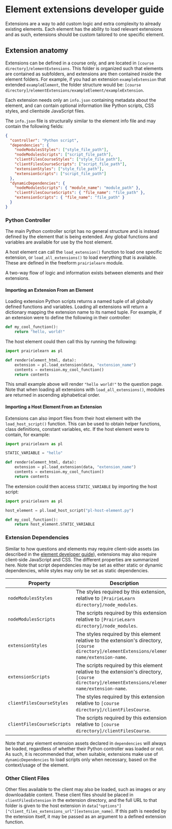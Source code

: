 # Element extensions developer guide

Extensions are a way to add custom logic and extra complexity to already existing elements. Each element has the ability to load relevant extensions and as such, extensions should be custom tailored to one specific element.

## Extension anatomy

Extensions can be defined in a course only, and are located in `[course directory]/elementExtensions`. This folder is organized such that elements are contained as subfolders, and extensions are then contained inside the element folders. For example, if you had an extension `exampleExtension` that extended `exampleElement`, the folder structure would be: `[course directory]/elementExtensions/exampleElement/exampleExtension`.

Each extension needs only an `info.json` containing metadata about the element, and can contain optional information like Python scripts, CSS styles, and clientside JavaScript files.

The `info.json` file is structurally similar to the element info file and may contain the following fields:

```json
{
  "controller": "Python script",
  "dependencies": {
    "nodeModulesStyles": ["style_file_path"],
    "nodeModulesScripts": ["script_file_path"],
    "clientFilesCourseStyles": ["style_file_path"],
    "clientFilesCourseScripts": ["script_file_path"],
    "extensionStyles": ["style_file_path"],
    "extensionScripts": ["script_file_path"]
  },
  "dynamicDependencies": {
    "nodeModulesScripts": { "module_name": "module_path" },
    "clientFilesCourseScripts": { "file_name": "file_path" },
    "extensionScripts": { "file_name": "file_path" }
  }
}
```

### Python Controller

The main Python controller script has no general structure and is instead defined by the element that is being extended. Any global functions and variables are available for use by the host element.

A host element can call the `load_extension()` function to load one specific extension, or `load_all_extensions()` to load everything that is available. These are defined in the freeform `prairielearn` module.

A two-way flow of logic and information exists between elements and their extensions.

#### Importing an Extension From an Element

Loading extension Python scripts returns a named tuple of all globally defined functions and variables. Loading all extensions will return a dictionary mapping the extension name to its named tuple. For example, if an extension were to define the following in their controller:

```python
def my_cool_function():
    return "hello, world!"
```

The host element could then call this by running the following:

```python
import prairielearn as pl

def render(element_html, data):
    extension = pl.load_extension(data, "extension_name")
    contents = extension.my_cool_function()
    return contents
```

This small example above will render `"hello world!"` to the question page. Note that when loading all extensions with `load_all_extensions()`, modules are returned in ascending alphabetical order.

#### Importing a Host Element From an Extension

Extensions can also import files from their host element with the `load_host_script()` function. This can be used to obtain helper functions, class definitions, constant variables, etc.
If the host element were to contain, for example:

```python
import prairielearn as pl

STATIC_VARIABLE = "hello"

def render(element_html, data):
    extension = pl.load_extension(data, "extension_name")
    contents = extension.my_cool_function()
    return contents
```

The extension could then access `STATIC_VARIABLE` by importing the host script:

```python
import prairielearn as pl

host_element = pl.load_host_script("pl-host-element.py")

def my_cool_function():
    return host_element.STATIC_VARIABLE
```

### Extension Dependencies

Similar to how questions and elements may require client-side assets (as described in the [element developer guide](devElements.md#element-dependencies)), extensions may also require client-side JavaScript and CSS. The different properties are summarized here. Note that script dependencies may be set as either static or dynamic dependencies, while styles may only be set as static dependencies.

| Property                   | Description                                                                                                                                     |
| -------------------------- | ----------------------------------------------------------------------------------------------------------------------------------------------- |
| `nodeModulesStyles`        | The styles required by this extension, relative to `[PrairieLearn directory]/node_modules`.                                                     |
| `nodeModulesScripts`       | The scripts required by this extension, relative to `[PrairieLearn directory]/node_modules`.                                                    |
| `extensionStyles`          | The styles required by this element relative to the extension's directory, `[course directory]/elementExtensions/element-name/extension-name`.  |
| `extensionScripts`         | The scripts required by this element relative to the extension's directory, `[course directory]/elementExtensions/element-name/extension-name`. |
| `clientFilesCourseStyles`  | The styles required by this extension relative to `[course directory]/clientFilesCourse`.                                                       |
| `clientFilesCourseScripts` | The scripts required by this extension relative to `[course directory]/clientFilesCourse`.                                                      |

Note that any element extension assets declared in `dependencies` will always be loaded, regardless of whether their Python controller was loaded or not. As such, it is recommended that, when suitable, extensions make use of `dynamicDependencies` to load scripts only when necessary, based on the context/usage of the element.

### Other Client Files

Other files available to the client may also be loaded, such as images or any downloadable content. These client files should be placed in `clientFilesExtension` in the extension directory, and the full URL to that folder is given to the host extension in `data["options"]["client_files_extensions_url"][extension_name]`. If this path is needed by the extension itself, it may be passed as an argument to a defined extension function.
